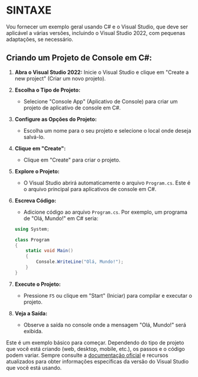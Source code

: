 # SINTAXE
Vou fornecer um exemplo geral usando C# e o Visual Studio, que deve ser aplicável a várias versões, incluindo o Visual Studio 2022, com pequenas adaptações, se necessário.

## Criando um Projeto de Console em C#:
1. **Abra o Visual Studio 2022:**
   Inicie o Visual Studio e clique em "Create a new project" (Criar um novo projeto).

2. **Escolha o Tipo de Projeto:**
   - Selecione "Console App" (Aplicativo de Console) para criar um projeto de aplicativo de console em C#.

3. **Configure as Opções do Projeto:**
   - Escolha um nome para o seu projeto e selecione o local onde deseja salvá-lo.

4. **Clique em "Create":**
   - Clique em "Create" para criar o projeto.

5. **Explore o Projeto:**
   - O Visual Studio abrirá automaticamente o arquivo `Program.cs`. Este é o arquivo principal para aplicativos de console em C#.

6. **Escreva Código:**
   - Adicione código ao arquivo `Program.cs`. Por exemplo, um programa de "Olá, Mundo!" em C# seria:

   ```csharp
   using System;

   class Program
   {
       static void Main()
       {
           Console.WriteLine("Olá, Mundo!");
       }
   }
   ```

7. **Execute o Projeto:**
   - Pressione `F5` ou clique em "Start" (Iniciar) para compilar e executar o projeto.

8. **Veja a Saída:**
   - Observe a saída no console onde a mensagem "Olá, Mundo!" será exibida.

Este é um exemplo básico para começar. Dependendo do tipo de projeto que você está criando (web, desktop, mobile, etc.), os passos e o código podem variar. Sempre consulte a [documentação oficial](https://learn.microsoft.com/en-us/visualstudio/windows/?view=vs-2022) e recursos atualizados para obter informações específicas da versão do Visual Studio que você está usando.